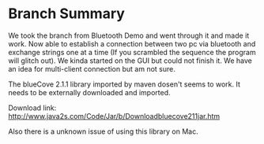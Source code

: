 # Branch Summary

We took the branch from Bluetooth Demo and went through it and
made it work. Now able to establish a connection between two pc via bluetooth
and exchange strings one at a time (If you scrambled the sequence the program 
will glitch out). We kinda started on the GUI but could not finish it. 
We have an idea for multi-client connection but am not sure.

The blueCove 2.1.1 library imported by maven dosen't seems to work. 
It needs to be externally downloaded and imported.

Download link: http://www.java2s.com/Code/Jar/b/Downloadbluecove211jar.htm

Also there is a unknown issue of using this library on Mac.

